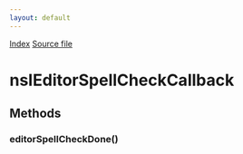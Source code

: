 ```yaml
---
layout: default
---
```

<div id='links'><a href="../index.html">Index</a>
<a href="http://dxr.mozilla.org/mozilla-central/source/editor/nsIEditorSpellCheck.idl">Source file</a>
</div>

# nsIEditorSpellCheckCallback #

## Methods ##

### editorSpellCheckDone() ###
